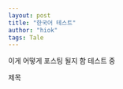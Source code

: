 ```yaml
---
layout: post
title: "한국어 테스트"
author: "hiok"
tags: Tale
---
```


이게 어떻게 포스팅 될지 함 테스트 중 

제목 



<link rel="stylesheet" type="text/css" href="https://cdn.jsdelivr.net/gh/bmabey/pyLDAvis@3.3.1/pyLDAvis/js/ldavis.v1.0.0.css">


<div id="ldavis_el1368022069075450729026841764"></div>
<script type="text/javascript">

var ldavis_el1368022069075450729026841764_data = {"mdsDat": {"x": [-0.2532889962668813, 0.017783915630059887, -0.0006248378890745745, -0.16943634526344437, 0.08282188790182483, 0.01331516145100928, 0.09464218188291378, 0.08597028732302342, 0.0711057216940092, 0.05771102353655948], "y": [-0.0014824632165607, -0.27749162267926997, 0.18524873479901838, -0.001795333122582805, -0.014179207242604413, 0.03872403876409186, 0.00968033664393795, 0.005977667011018258, 0.030397399862472026, 0.024920449180479413], "topics": [1, 2, 3, 4, 5, 6, 7, 8, 9, 10], "cluster": [1, 1, 1, 1, 1, 1, 1, 1, 1, 1], "Freq": [13.968812666058694, 12.86351732243221, 11.618669671132722, 11.206940734832731, 9.332937101356258, 9.27999519591061, 8.309839036521707, 8.248344472364662, 7.920445799887194, 7.250497999503212]}, "tinfo": {"Term": ["\uc0ac\uc6a9", "\uc81c\ud488", "\ud568\uaed8", "\uc6b0\ub9ac", "\uc0dd\uac01", "\uc2e4\ucc9c", "\uc9c0\uad6c", "\uc624\ub298", "\ud53c\ubd80", "\ube44\ub204", "\ub9db", "\ud3ec\uc7a5", "\ud765\ubd84\uc0c9", "\ud50c\ub77c\uc2a4\ud2f1", "\uc0f4\ud478\ubc14", "\uc2dc\uac04", "\ud140\ube14\ub7ec", "\uc7ac\ud65c\uc6a9", "\uc790\uc5f0", "\ubb3c", "\ub9e4\uc7a5", "\uac00\ub2a5", "\ud65c\ub3d9", "\ubb3c\ud2f0\uc288", "\uad6c\uc785", "\uc4f0\ub808\uae30", "\ucc44\uc2dd", "\uc77c\ud68c\uc6a9\ud488", "\uc218\uc5c5", "\uc5d0\uc13c\uc2a4", "\uc81c\ud488", "\ub9e4\uc7a5", "\uad6c\uc785", "\ucc44\uc2dd", "\uc77c\ud68c\uc6a9\ud488", "\ud655\uc778", "\ud0a4\uc6cc", "\uc6d0\ub8cc", "\ubcc0\ud654", "\uc120\ubb3c", "\uc6a9\uae30", "\uc18c\uc7ac", "\ud65c\ub3d9", "\ud398\ud2b8\ubcd1", "\uc2dc\ubbfc", "\ub300\ub098\ubb34", "\uc18c\ube44\uc790", "\uc791\ud488", "\uc7ac\ud65c\uc6a9", "\uac00\uaca9", "\uc0b0\ucc45", "\ub300\ub098\ubb34\uce6b\uc194", "\uc0ac\uc2e4", "\uace0\uac1d\ub2d8", "\ub9cc\uc6d0", "\ucc9c\uc5f0\uc218\uc138\ubbf8", "\uc544\uc774\ub4e4", "\uc9c0\uc0dd\uc0ac", "\uc81c\ud488\ub4e4", "\ubd84\ud574", "\ubc30\ucd9c", "\uc778\uc2a4\ud0c0", "\ucee4\ud53c", "\uc0ac\uc6a9", "\uc4f0\ub808\uae30", "\uc885\uc774", "\uc0dd\uac01", "\ud50c\ub77c\uc2a4\ud2f1", "\ubb3c", "\uce6b\uc194", "\ube44\ub2d0", "\uc2e4\ucc9c", "\ud3ec\uc7a5", "\ucc38\uc5ec", "\ud544\uc694", "\uacfc\uc815", "\uce74\ud398", "\uac70\ud488", "\uc0f4\ud478", "\ubd84\ub9ac\ubc30\ucd9c", "\ubc29\ubc95", "\ub9e4\ub4ed", "\ubaa8\ubc1c", "\uc774\uc6a9", "\uc778\uc99d", "\ubd84\ub9ac\uc218\uac70", "\ud658\uacbd\uc624\uc5fc", "\ucc4c\ub9b0\uc9c0", "\uac00\ub2a5", "\ub450\ud53c", "\uc0ac\ub791", "\uac00\uc9c0\ub9e4\ub4ed\ubc95", "\uc608\ub2e8", "\uc774\ub860", "\uc124\uac70\uc9c0", "\uc2b5\uad00", "\uc77c\ud68c\uc6a9", "\uc911\uc694", "\uc790\uc6d0", "\uac8c\uc2dc\ubb3c", "\uc2dc\uc791", "\uc9c4\ud589", "\ud50c\ub77c\uc2a4\ud2f1", "\ube44\ub2d0", "\uad00\uc2ec", "\uc77c\uc0c1", "\uc218\uc5c5", "\ube0c\ub79c\ub4dc", "\uc6b0\ub9ac", "\uc9c0\uad6c", "\uc790\uc5f0", "\uc0ac\ub78c", "\ubd84\ub9ac", "\uac00\uac8c", "\uc5ec\ub984", "\ub69c\uaed1", "\ub178\ub825", "\uc138\uc81c", "\ubc1c\uc0dd", "\ubc30\ub2ec", "\ubc14\ub2e4", "\uc0b0", "\uac00\uc838", "\uc885\uc774\ud329", "\ubd88\ud3b8", "\uae30\ud6c4\ubcc0\ud654", "\uc778\uac04", "\ubcf5\uc22d\uc544", "\uac00\ubc29", "\ubb38\uc81c", "\uc9c0\uad6c\uc628\ub09c\ud654", "\ud0dd\ubc30", "\ucea0\ud551", "\ud504\ub85c\uadf8\ub7a8", "\ucc59\uaca8", "\ud558\ub8e8", "\ud574\uacb0", "\uac00\uce58", "\ubb3c", "\uad6c\ub9e4", "\uc4f0\ub808\uae30", "\uc0ac\uc9c4", "\uc544\uc774", "\uc7ac\ud65c\uc6a9", "\ud53c\ubd80", "\uc5d0\uc13c\uc2a4", "\uc131\ubd84", "\uc74c\uc2dd", "\ud654\ubd84", "\uc2dc\uc6d0", "\uc220\uc9c0\uac8c\ubbf8", "\uac71\uc815", "\ud654\uc7a5\ud488", "\uc800\ud76c", "\uae30\uc5c5", "\uc0c1\ud488", "\ud6a8\uacfc", "\uc570\ud50c", "\uc9c4\uc815", "\uc608\ubbfc", "\ub3d9\ucc38", "\uc138\uc0c1", "\uc218\ubd84", "\ucd09\ucd09", "\uc81c\uc8fc\ub3c4", "\ud568\uc720", "\ud478\ub978\ucef5", "\ud3b8\ub9ac", "\uc0ac\uc6a9", "\uc2e4\ub9ac\ucf58", "\uc7ac\uc9c8", "\uc81c\ud615", "\uc2a4\ud0a8", "\uba78\uade0\ud329", "\uac74\uac15", "\uc8fc\ubb38", "\uce58\uc57d", "\ucea0\ud398\uc778", "\uc0ac\uc9c4", "\ud568\uaed8", "\ud765\ubd84\uc0c9", "\uc774\uc57c\uae30", "\uc624\ud508", "\uae68\ub057", "\ub514\uc790\uc778", "\uc601\uc0c1", "\uc804\uc2dc", "\ub0b4\uc77c", "\uc815\ub9ac", "\ub808\uc2dc\ud53c", "\uc218\uac74", "\uae30\ub85d", "\uac04\ub2e8", "\ud55c\uc0ac\ub78c", "\uc544\ub85c\ub9c8\ud2f0\uce74", "\ubaa8\uc784", "\ubaa8\uc9d1", "\uad50\uc721", "\ub9c8\uc74c", "\uc624\uc5fc", "\uc0dd\ud65c", "\uad00\ub9ac", "\uc6c0\uc9c1", "\uac15\uc18c\uae08", "\uc870\ub9ac", "\uc11c\ud3ec\ud130\uc988", "\ub2f9\uc5f0", "\uc0ac\ub78c\ub4e4", "\uc74c\uc2dd\ubb3c", "\ud504\ub85c\uc81d\ud2b8", "\uc0ac\uc9c4", "\ub18d\uc0b0\ubb3c", "\uc120\uc815", "\uc190\uc218\uac74", "\uc2e0\uccad", "\uc8fc\ubc29", "\uc77c\uc0c1", "\uc9c4\ud589", "\uc2dc\uac04", "\ubb3c\ud2f0\uc288", "\uc218\uac70", "\uc88b\uc544", "\uc6b0\uc720\ud329", "\ubaa8\ub450", "\ub450\uc720", "\uc548\uc804", "\uc6d0\ub2e8", "\uba54\ub274", "\ubd80\ubd84", "\uc791\uc5c5", "\ucc98\uc74c", "\ub3c4\uc2dc\ub77d", "\ud30c\uc6b0\uce58", "\uae30\ubd80", "\uc5b4\ub974\uc2e0", "\uc644\ub8cc", "\uc2dd\uc0ac\ub958", "\uc601\ud654", "\uc544\uc774\uc2a4\ud329", "\uc8fc\ub9d0", "\uae30\uc5b5", "\uc18c\uc2a4", "\uc218\ud655", "\uc591\ud30c", "\ub3d9\ub124", "\uc0dd\uac01", "\uc785\ub9db", "\uc5d0\ubc00\ub9ac", "\uc0dd\ubd84\ud574", "\uce6b\uc194", "\ube44\uac74", "\ud310\ub9e4", "\uc544\uc774", "\uac00\uacf5", "\uad6c\ub9e4", "\uc0c8", "\uc624\ub298", "\uc0f4\ud478\ubc14", "\ubc29\ubb38", "\uacf5\uac04", "\uc81c\ub85c\uc6e8\uc774\uc2a4\ud2b8\uc0f5", "\ucd94\ucd9c", "\ubb3c\uac74", "\uac15\ub825", "\ucc98\ub9ac", "\uc2ec\uac01", "\uc2dc\uc7a5", "\ud380\ub529", "\uc6a9\uae30\ub0b4", "\uc190\ub2d8", "\uc81c\ube44\uc7a5", "\ud654\uc7a5", "\uc138\ucc99", "\ud589\uc8fc", "\uc885\ub958", "\ub9b0\uc2a4\ubc14", "\ud589\ubcf5", "\uc0b0\ubd88", "\ucc44\uc18c", "\uc9c0\uad6c\uc81c", "\ud06c\ub9ac\ub125\uc2a4", "\uc624\ud6c4", "\ub514\uc800\ud2b8", "\uc544\uc774\ud15c", "\uae30\ud508\ubb3c", "\ub450\ubd80", "\uc0ac\uc774\uc988", "\ud328\ud0a4\uc9c0", "\uc2e0\uccad", "\uc81c\uc791", "\ubcf4\uad00", "\uc900\ube44", "\ube44\ub204", "\ub9db", "\uc5ec\ud589", "\uac10\uc0ac", "\ub0b4\uc6a9", "\uc6d0\ud53c\uc2a4", "\uc7ac\ub8cc", "\ub290\ub08c", "\uce5c\uad6c", "\uc608\uc57d", "\uc624\uc77c", "\uc5d0\ucf54\ubc31", "\ub9e5\uce7c\ub9b0", "\uc18c\uae08", "\uc608\uc815", "\ubbf8\uc158", "\uce5c\ud658\uacbd\uc801", "\uc694\ub9ac", "\uc790\uadf9", "\ub3d9\uad6c\ubc2d", "\uc0c1\ud0dc", "\ubc1c\uc1a1", "\uba54\uc77c", "\uccad\uc18c", "\uc74c\ub8cc", "\ucf00\uc774\ud06c", "\ub9c8\uc2a4\ud06c", "\ucc28\ub2e8", "\ud1a0\ub9c8\ud1a0", "\ucfe0\ud321", "\uc218\uc5c5", "\ub2e4\uc591", "\ube68\ub300", "\ub2e8\ud638\ubc15", "\uc637", "\uac74\uac15", "\ud140\ube14\ub7ec", "\uace0\ubbfc", "\uc218\uc138\ubbf8", "\uc81c\uc8fc", "\ud50c\ub85c\uae45", "\uace0\uccb4\uce58\uc57d", "\ubc00\ub78d", "\uc5c4\ub9c8", "\uc7ac\uc0ac\uc6a9", "\uc120\uc0dd\ub2d8", "\ud798", "\ubbf8\uc138\ud50c\ub77c\uc2a4\ud2f1", "\uc2dc\uac00\ub7a9", "\ud074\ub798\uc2a4", "\ucd9c\uc2dc", "\ucf54\ub85c\ub098", "\ub2e4\ub974\ub124", "\ubc18\ucc2c", "\ub3c4\uc7a5", "\ub9c8\uc9c0\ub9c9", "\ub2f4\ubc30\uaf41\ucd08", "\ubcf4\uace0\uc11c", "\ucd94\ucc9c", "\uc18c\uc911", "\uc0c1\ud669", "\uc774\uc804", "\ubc00\ub78d\ub7a9", "\uba54\uc774\ud06c\uc5c5", "\ub2e5\ud130\ub178\uc544", "\ud734\ub300", "\ube0c\ub77c\uc6b0\ub2c8", "\uc900\ube44", "\ucea0\ud398\uc778", "\uae30\ubd84", "\uc18c\ube44", "\ud65c\uc6a9", "\ud589\ub3d9", "\uc0ac\uc7a5\ub2d8", "\uc785\uace0", "\uac70\uc808", "\uc0dd\uc0b0", "\ud06c\ub9bc", "\ud0a4\uce5c\ud06c\ub85c\uc2a4", "\ubc15\uc2a4", "\ud0c4\uc18c\uc911\ub9bd", "\uc2e0\uae30", "\ud1a0\uc694\uc77c", "\ubaa8\uc2b5", "\uad6c\uc6cc", "\ud0c0\ub974\ud2b8", "\uc0bc\ubca0", "\ub2e4\ud68c\uc6a9\uae30", "\uc5f0\ud544", "\ud50c\ub9b0\uc9c0", "\ud478\ub4dc\ubc31", "\uc5f0\uc138\ub300", "\uacf5\uc9c0", "\uc18c\ud504\ub11b", "\ubb34\ud654\uacfc", "\ubc29\ud5a5", "\uc1fc\ud551\ubc31", "TheCraft", "\ub9e4\ub9bd", "\uc774\ubc88\uc8fc", "\uc0c8", "\ubc30\uc1a1", "\uacf5\uc720", "\ud640\uc378", "\ucf00\uc774\uc2a4", "\ucee4\ud53c"], "Freq": [212.0, 107.0, 68.0, 63.0, 61.0, 56.0, 53.0, 42.0, 44.0, 37.0, 36.0, 43.0, 33.0, 49.0, 29.0, 29.0, 27.0, 39.0, 27.0, 32.0, 27.0, 29.0, 28.0, 18.0, 22.0, 30.0, 22.0, 22.0, 22.0, 20.0, 106.8792905677622, 26.566198406739925, 22.323726064992073, 22.23785989056486, 22.229243236856487, 20.39192111250689, 16.18279278016385, 14.901233556404586, 12.73195437862333, 12.164397550598824, 11.295954308691082, 10.57610328885427, 26.209872555533025, 6.504557009954797, 5.601286718025768, 5.528866465643481, 5.37651501719978, 5.225792566850946, 34.035969874727265, 4.271352211170422, 4.06945781980349, 3.8304843624664904, 3.5485979985318683, 3.5457100585212764, 3.5253196579947184, 3.471695537476281, 3.449182417738232, 3.3974273507815367, 3.1347064709149297, 3.0855211472795956, 15.943874936849967, 6.4547545349236835, 8.044148405581021, 34.80677929650607, 11.03026570498325, 5.905306759186281, 11.277898758502168, 9.838472677019205, 7.29142926342329, 4.921792706306416, 4.366504754166673, 55.85268302864754, 42.99714254219756, 17.814840860649767, 17.66972813180139, 14.181412058783659, 13.375775548902054, 12.120327092947504, 10.946416598028279, 9.538752941918094, 8.103591303612742, 7.935924749302491, 7.877721997940036, 7.6957545567150305, 6.627691801860078, 6.533026326771094, 5.9481507368465, 5.878498632321589, 26.623182810255976, 5.448390706684347, 4.910489359722929, 4.742379387160199, 4.742379387160199, 4.742379387160199, 4.7153784137275565, 4.6259661051676995, 4.10465663942551, 4.0592741210470145, 4.048998572927184, 3.641311793021296, 20.434969061842107, 18.522373891350313, 38.758022559069225, 14.989654623307027, 6.548365313727227, 7.6099405915958585, 5.579087156148762, 5.009577780616857, 63.28920533309558, 52.636990222365895, 26.60717251968037, 19.537100845816088, 12.9254880261127, 12.904879475831148, 12.321869154868452, 9.682296180241982, 9.413621486703217, 8.725654880342537, 7.062935933076561, 6.933441755670047, 6.8332376862649316, 6.772284875485997, 5.095197637907423, 4.407260308382577, 4.367652653074823, 4.135045850212357, 4.089320897646161, 4.069829941777916, 4.028104204986892, 8.026225807215415, 3.7275458661494865, 3.457632176918151, 3.4408592824889035, 3.4296372761341276, 3.156712952284342, 7.302347843660705, 2.8492802172137797, 2.7846656549874056, 24.93048422778478, 16.1717371543603, 18.570464043804485, 4.602099993016833, 4.096659234137863, 4.477426734577951, 43.70741329022486, 19.341400883587177, 10.689736852483815, 10.42129728730173, 7.221180937699875, 6.11649530938872, 5.707791986105307, 5.593043805155113, 5.282350630967033, 5.172070669390161, 5.067139995134159, 4.458713629131787, 4.444899688593452, 4.431975852597001, 4.2861560950794155, 4.271196013159739, 4.070795602390505, 4.044582701376609, 3.936247113680569, 3.819373450438102, 3.368767062703895, 3.3353166026781196, 3.2967755278442787, 3.1234933718837623, 174.108484737889, 2.6891411816827917, 2.672244632902325, 2.662440492837251, 2.6538717305225665, 2.6180318443450172, 14.891260723329623, 5.0498424474801284, 4.808370338938814, 4.243931101955479, 2.7941422660696444, 67.67111433861027, 32.75521724895008, 9.190660041242035, 7.723275515303269, 6.514053677131594, 5.803657263558519, 5.740082992777532, 5.614894847080982, 4.990497162112903, 4.954260254213419, 4.735557274842424, 4.325780292570365, 4.057557249565556, 3.8808735933458482, 3.7408975030860856, 3.7299920955679253, 3.605900479676458, 3.569326491553792, 3.546519800434845, 6.027097866270951, 3.0366613481777733, 2.963435921871859, 2.6916711848011587, 2.5551631013026843, 2.533081524617325, 2.500471913482269, 2.262369575313444, 2.236244917327899, 2.221929982547635, 2.179790878330995, 9.473275625869189, 8.88632582910006, 4.387458761463581, 3.474186460859118, 3.6624534477993285, 5.482069560997637, 2.822975063216712, 4.066456794583539, 3.5214128111603094, 29.235179284880154, 17.949666953843742, 13.821488379951367, 11.73435574009459, 9.759870762285166, 9.499591994314567, 8.320075878471972, 7.005472362046535, 6.283978584602483, 5.598805182046944, 5.0810555753733855, 4.933247064192167, 4.155180340080996, 3.663684840881446, 3.522962251137676, 3.4986218756029053, 3.2762336281783635, 3.0690445528466705, 2.9306519270621587, 2.91118068670091, 2.898198300871987, 2.890241565927486, 2.884296463187605, 2.8792374513847254, 2.806728898144393, 2.7926050700493334, 2.783917200957306, 49.30663931393766, 2.5456234341430197, 2.4977043720809005, 12.64949250105475, 13.403383159949167, 7.616961161040007, 5.3761419408833335, 6.473483567092593, 3.532939348246769, 4.718618815828507, 3.5367558996752817, 42.297959725839604, 28.506373651811632, 11.341559732698197, 8.263784176088766, 7.649419863822686, 7.433630390545898, 6.87471758003078, 6.769041562349645, 5.89312917612013, 5.751142330435578, 5.643026754902609, 5.229448830557187, 5.049651350874706, 4.9473959629487405, 4.307840940468048, 4.217433796547133, 4.188506972442242, 4.156407159668765, 3.815369088806649, 3.8109933517716525, 3.7922385179132396, 3.546752774269297, 3.4879864555837017, 3.4164078515492258, 3.3609675173782683, 3.170909265188279, 3.0831988126487864, 2.8065932113767023, 2.789065415371209, 2.7876920822202393, 5.831604185984092, 3.785809621294541, 7.294792244043423, 4.745898758560839, 4.049782176876805, 4.5722632703349655, 36.917943339296336, 35.83608890593706, 11.35158129172232, 10.639279831981659, 9.066627595038051, 8.370113857607056, 7.12843291488245, 7.050080142283791, 6.813192809791594, 6.354784639489855, 5.906568515021097, 5.547598331284195, 5.376729561375586, 5.034719332094565, 4.463979730113377, 4.355712590787684, 4.007778848001852, 3.699870043485021, 3.4165728486933737, 3.3390927378035644, 3.0147247408848035, 2.763835192399268, 2.762067421983025, 2.751782262674601, 2.7511479271231383, 2.6594508295749044, 2.6460369466421847, 2.5110889168736277, 2.4479432929803036, 2.4065612812313937, 15.891697915417538, 6.097132447726757, 6.341452785095027, 3.5552190907530044, 3.4842871295991102, 4.558732944944935, 26.774907443013802, 15.342490909027504, 12.653417064641571, 10.532141847456826, 9.894411397754713, 9.430743584289205, 9.371159061542182, 9.32974644512152, 7.191065709412366, 6.694019046102945, 6.613155020935379, 6.217786730395381, 5.589727136769193, 5.065971326347876, 4.928827293615465, 4.513876730308006, 4.453328900671024, 3.9617688289243516, 3.8488112501224006, 3.7832976000783733, 3.5688324891211844, 3.525982629464982, 3.4751064542245507, 2.8875060160834654, 2.8857968116209793, 2.877465537557223, 2.875549035838583, 2.8619661425833027, 2.848155461842441, 2.8181016174101363, 2.818583270855115, 8.232487740511962, 6.165370062451645, 3.0045382233658127, 9.049516210472609, 7.858136216400409, 7.432609396807468, 7.337836979321546, 4.821469153528171, 4.379418572014189, 4.159937451071112, 4.0626922669372885, 3.48215603481427, 3.3259374001740376, 2.9032068458112477, 2.8221548606646456, 2.794407062090197, 2.7543841000683607, 2.740874623882827, 2.740874623882827, 2.738434255812816, 2.51519441263773, 2.445373772094435, 2.3546996529125526, 2.2794428720368196, 2.234441490944628, 2.133080713025334, 2.1139514233665366, 2.0911944673772735, 2.0815484607056525, 2.0798671450319435, 2.0730500457666947, 2.072645672538883, 2.062393349623874, 5.207183723654732, 2.84733951761076, 2.6955689884764564, 2.9969714970059305, 2.1487372648915506, 2.2694594816781386], "Total": [212.0, 107.0, 68.0, 63.0, 61.0, 56.0, 53.0, 42.0, 44.0, 37.0, 36.0, 43.0, 33.0, 49.0, 29.0, 29.0, 27.0, 39.0, 27.0, 32.0, 27.0, 29.0, 28.0, 18.0, 22.0, 30.0, 22.0, 22.0, 22.0, 20.0, 107.54448373366917, 27.231357784506084, 22.98886805396208, 22.90300416745187, 22.894378266940556, 21.057077788906547, 16.847913444108503, 15.566447722649515, 13.397169948364926, 12.829588502218682, 11.961147676652935, 11.241293836099105, 28.782203319026024, 7.169764716291783, 6.26641986179507, 6.194043041216563, 6.0417368315427264, 5.891009761536032, 39.10571795902386, 4.936501790865782, 4.734637450880713, 4.4956627606552555, 4.213742053600216, 4.210845293801283, 4.190520488627571, 4.136860313906195, 4.1143458544144895, 4.062642913824167, 3.799875239787222, 3.7506524830233006, 19.9502622898929, 8.411549391515532, 10.905062420149346, 212.83444256532266, 30.193071898958642, 10.558715408315653, 61.17348656533271, 49.18948219468779, 32.81427155856584, 18.914109180893238, 19.949142447354692, 56.52222082334507, 43.666681159107966, 18.484363982473788, 18.339265686064657, 14.850929465852774, 14.045316834091215, 12.789833546427301, 11.615929342123094, 10.208256829257692, 8.773131202121176, 8.6054001478979, 8.547336935320752, 8.36526498821732, 7.29724923212918, 7.202524651549507, 6.617694597720941, 6.548033000842666, 29.70562871331464, 6.117945183870827, 5.580009339422665, 5.411853398120524, 5.411853398120524, 5.411853398120524, 5.384911391011948, 5.295471407507005, 4.77416197235264, 4.728840128760753, 4.718732851767968, 4.31079713485498, 24.22322987164258, 22.63606176834347, 49.18948219468779, 19.949142447354692, 8.801881656126124, 12.268595880009498, 22.067711631323508, 11.485908501939708, 63.958101804093886, 53.30587578502093, 27.27606117655246, 20.206023074933718, 13.594373114138952, 13.573819225935448, 12.990779263052493, 10.35119867731281, 10.082514915318676, 9.394558295985043, 7.731915137187677, 7.602373078813661, 7.50210216002241, 7.441138088791988, 5.764085132401264, 5.076165147934202, 5.036574755799487, 4.803925401461047, 4.758213507174423, 4.738726073547904, 4.696994004245161, 9.37961701349316, 4.396384985587173, 4.126484472386841, 4.1097192657963415, 4.098548762423307, 3.8255693254404886, 8.92760045035398, 3.5181398848056884, 3.4536119240625958, 32.81427155856584, 21.483063756346606, 30.193071898958642, 16.804164007372304, 11.162773999496345, 39.10571795902386, 44.37911279323648, 20.013112165251062, 11.361470572335172, 11.093023101188807, 7.89302410779701, 6.788198184043475, 6.379477234374065, 6.264755156607606, 5.954108913640767, 5.843834793522298, 5.739087673590335, 5.1304906505687, 5.116612282956727, 5.103676891242184, 4.957844666023226, 4.942911270896906, 4.742523483224057, 4.716302285787555, 4.607927336572326, 4.491062615591113, 4.0404541099737985, 4.006997636176162, 3.968478633467479, 3.795197411869278, 212.83444256532266, 3.3608538370503607, 3.3440578537203427, 3.3341255157369387, 3.3255525774754395, 3.289755400921586, 20.049172196862738, 6.513244687416585, 7.013761179072598, 11.00539123713695, 16.804164007372304, 68.33554080501017, 33.41962213055805, 9.855091303351935, 8.38776826305648, 7.178500755053557, 6.468084393002997, 6.404520855606382, 6.279330001859279, 5.654952420157003, 5.618660848938929, 5.400023245308433, 4.9901949719767975, 4.722119261261818, 4.545329695266166, 4.405321045350819, 4.394470765211528, 4.270349001078752, 4.2337393322720684, 4.210941618404181, 7.338442896913974, 3.701086394088162, 3.6278367281621855, 3.356089027659609, 3.2195829126916586, 3.197478359991578, 3.165012262257231, 2.9267620758506907, 2.9006669737341717, 2.886405028842985, 2.8442368494131007, 14.327791015853558, 16.804164007372304, 7.163941551792768, 5.444275344234018, 6.3121183119495266, 13.36672384961685, 4.205427475129027, 12.268595880009498, 22.63606176834347, 29.90067123987078, 18.615139736464734, 14.486977660008977, 12.399871257690753, 10.42535858713308, 10.165186176707095, 8.985578262012082, 7.6709540097435385, 6.94950173217906, 6.264438696667082, 5.746555172244475, 5.598743054173365, 4.820735745558744, 4.329153297084052, 4.188418289680947, 4.164127632722628, 3.9417314616827657, 3.7344984215644077, 3.5961167649241133, 3.576659387703058, 3.5636454849672097, 3.5557016699343857, 3.549809911068852, 3.5447045847371643, 3.4722086967554846, 3.458099173545507, 3.4493858874891323, 61.17348656533271, 3.2111105788163394, 3.1632552504792146, 16.618749387827894, 18.914109180893238, 11.481666977072056, 7.7401515999982315, 11.162773999496345, 6.254608747637134, 21.483063756346606, 9.33572148740871, 42.965105436049186, 29.17350809543949, 12.008715228818236, 8.93091525629981, 8.317388591522269, 8.100747892660554, 7.541868575645061, 7.436162609423584, 6.560341138561872, 6.418465184497278, 6.310141988265145, 5.896614745233244, 5.716803091002609, 5.614549674328608, 4.974947497081139, 4.8845481217231255, 4.8556498985028425, 4.8235255319859185, 4.482634425813161, 4.47809806836863, 4.459361923287283, 4.213910103590405, 4.155170400322236, 4.0835202379580515, 4.028099041632737, 3.838052077372283, 3.750307265391577, 3.4737034605640464, 3.45616590092294, 3.454822220028313, 7.751762647817572, 5.0846468020079, 13.36672384961685, 7.696877004212144, 8.792919080046326, 14.345363275920642, 37.58711349621768, 36.50525498757062, 12.020759007795606, 11.30844867432897, 9.735795647689152, 9.039236948296324, 7.797610601585486, 7.71923789376436, 7.482333366007596, 7.023940228173399, 6.575692885713381, 6.216782788315393, 6.045890626233281, 5.7039190783621345, 5.133217100195649, 5.024928029605021, 4.67699159657578, 4.369013135532053, 4.085748836191702, 4.008234907718655, 3.684233599519492, 3.432985456574257, 3.431207151725324, 3.420922993223579, 3.4202872803075377, 3.328645971678889, 3.3152145043801107, 3.180299986081209, 3.1170662188985263, 3.0756838751859656, 22.067711631323508, 8.465738890486262, 9.41613302423821, 4.849347105018352, 4.812915594614674, 20.049172196862738, 27.440985043426892, 16.00860573800513, 13.319495838911353, 11.19823984128133, 10.560490762252105, 10.096818783594058, 10.037222336154803, 9.995857947906915, 7.857154578269567, 7.360118123032938, 7.279287109949759, 6.883840094930599, 6.255777834061281, 5.732045154425534, 5.594923402893362, 5.1801440479504635, 5.119374543034314, 4.627921586818418, 4.514868009648767, 4.4493623783065255, 4.234887051390695, 4.192170712658167, 4.141216904361594, 3.553598456971092, 3.551889049955423, 3.5435226593724645, 3.5416176056961093, 3.528043512194312, 3.5142099437550356, 3.4841526798656663, 3.484914589153905, 14.345363275920642, 11.00539123713695, 5.960830122910216, 9.71751816821002, 8.526181574180114, 8.100610613295597, 8.00581803338314, 5.489519047126366, 5.047412878506229, 4.827925193605727, 4.73066010166744, 4.150117596736523, 3.9939389707628346, 3.571306221334819, 3.490109234658452, 3.462371388848407, 3.4223561446655384, 3.4088276879490675, 3.4088276879490675, 3.4063862510260923, 3.183213698440577, 3.1134344012003825, 3.022670760715972, 2.9473965908873705, 2.902392940448513, 2.8010772119485843, 2.781961009083463, 2.759142127930598, 2.7495156927463835, 2.747819041608385, 2.741004046443062, 2.740721134259132, 2.7303507144125705, 9.33572148740871, 4.214781889364444, 4.052049512505018, 5.630080048611661, 3.459835367699751, 10.905062420149346], "Category": ["Default", "Default", "Default", "Default", "Default", "Default", "Default", "Default", "Default", "Default", "Default", "Default", "Default", "Default", "Default", "Default", "Default", "Default", "Default", "Default", "Default", "Default", "Default", "Default", "Default", "Default", "Default", "Default", "Default", "Default", "Topic1", "Topic1", "Topic1", "Topic1", "Topic1", "Topic1", "Topic1", "Topic1", "Topic1", "Topic1", "Topic1", "Topic1", "Topic1", "Topic1", "Topic1", "Topic1", "Topic1", "Topic1", "Topic1", "Topic1", "Topic1", "Topic1", "Topic1", "Topic1", "Topic1", "Topic1", "Topic1", "Topic1", "Topic1", "Topic1", "Topic1", "Topic1", "Topic1", "Topic1", "Topic1", "Topic1", "Topic1", "Topic1", "Topic1", "Topic1", "Topic1", "Topic2", "Topic2", "Topic2", "Topic2", "Topic2", "Topic2", "Topic2", "Topic2", "Topic2", "Topic2", "Topic2", "Topic2", "Topic2", "Topic2", "Topic2", "Topic2", "Topic2", "Topic2", "Topic2", "Topic2", "Topic2", "Topic2", "Topic2", "Topic2", "Topic2", "Topic2", "Topic2", "Topic2", "Topic2", "Topic2", "Topic2", "Topic2", "Topic2", "Topic2", "Topic2", "Topic2", "Topic2", "Topic3", "Topic3", "Topic3", "Topic3", "Topic3", "Topic3", "Topic3", "Topic3", "Topic3", "Topic3", "Topic3", "Topic3", "Topic3", "Topic3", "Topic3", "Topic3", "Topic3", "Topic3", "Topic3", "Topic3", "Topic3", "Topic3", "Topic3", "Topic3", "Topic3", "Topic3", "Topic3", "Topic3", "Topic3", "Topic3", "Topic3", "Topic3", "Topic3", "Topic3", "Topic3", "Topic3", "Topic4", "Topic4", "Topic4", "Topic4", "Topic4", "Topic4", "Topic4", "Topic4", "Topic4", "Topic4", "Topic4", "Topic4", "Topic4", "Topic4", "Topic4", "Topic4", "Topic4", "Topic4", "Topic4", "Topic4", "Topic4", "Topic4", "Topic4", "Topic4", "Topic4", "Topic4", "Topic4", "Topic4", "Topic4", "Topic4", "Topic4", "Topic4", "Topic4", "Topic4", "Topic4", "Topic5", "Topic5", "Topic5", "Topic5", "Topic5", "Topic5", "Topic5", "Topic5", "Topic5", "Topic5", "Topic5", "Topic5", "Topic5", "Topic5", "Topic5", "Topic5", "Topic5", "Topic5", "Topic5", "Topic5", "Topic5", "Topic5", "Topic5", "Topic5", "Topic5", "Topic5", "Topic5", "Topic5", "Topic5", "Topic5", "Topic5", "Topic5", "Topic5", "Topic5", "Topic5", "Topic5", "Topic5", "Topic5", "Topic5", "Topic6", "Topic6", "Topic6", "Topic6", "Topic6", "Topic6", "Topic6", "Topic6", "Topic6", "Topic6", "Topic6", "Topic6", "Topic6", "Topic6", "Topic6", "Topic6", "Topic6", "Topic6", "Topic6", "Topic6", "Topic6", "Topic6", "Topic6", "Topic6", "Topic6", "Topic6", "Topic6", "Topic6", "Topic6", "Topic6", "Topic6", "Topic6", "Topic6", "Topic6", "Topic6", "Topic6", "Topic6", "Topic6", "Topic7", "Topic7", "Topic7", "Topic7", "Topic7", "Topic7", "Topic7", "Topic7", "Topic7", "Topic7", "Topic7", "Topic7", "Topic7", "Topic7", "Topic7", "Topic7", "Topic7", "Topic7", "Topic7", "Topic7", "Topic7", "Topic7", "Topic7", "Topic7", "Topic7", "Topic7", "Topic7", "Topic7", "Topic7", "Topic7", "Topic7", "Topic7", "Topic7", "Topic7", "Topic7", "Topic7", "Topic8", "Topic8", "Topic8", "Topic8", "Topic8", "Topic8", "Topic8", "Topic8", "Topic8", "Topic8", "Topic8", "Topic8", "Topic8", "Topic8", "Topic8", "Topic8", "Topic8", "Topic8", "Topic8", "Topic8", "Topic8", "Topic8", "Topic8", "Topic8", "Topic8", "Topic8", "Topic8", "Topic8", "Topic8", "Topic8", "Topic8", "Topic8", "Topic8", "Topic8", "Topic8", "Topic8", "Topic9", "Topic9", "Topic9", "Topic9", "Topic9", "Topic9", "Topic9", "Topic9", "Topic9", "Topic9", "Topic9", "Topic9", "Topic9", "Topic9", "Topic9", "Topic9", "Topic9", "Topic9", "Topic9", "Topic9", "Topic9", "Topic9", "Topic9", "Topic9", "Topic9", "Topic9", "Topic9", "Topic9", "Topic9", "Topic9", "Topic9", "Topic9", "Topic9", "Topic9", "Topic10", "Topic10", "Topic10", "Topic10", "Topic10", "Topic10", "Topic10", "Topic10", "Topic10", "Topic10", "Topic10", "Topic10", "Topic10", "Topic10", "Topic10", "Topic10", "Topic10", "Topic10", "Topic10", "Topic10", "Topic10", "Topic10", "Topic10", "Topic10", "Topic10", "Topic10", "Topic10", "Topic10", "Topic10", "Topic10", "Topic10", "Topic10", "Topic10", "Topic10", "Topic10", "Topic10"], "logprob": [30.0, 29.0, 28.0, 27.0, 26.0, 25.0, 24.0, 23.0, 22.0, 21.0, 20.0, 19.0, 18.0, 17.0, 16.0, 15.0, 14.0, 13.0, 12.0, 11.0, 10.0, 9.0, 8.0, 7.0, 6.0, 5.0, 4.0, 3.0, 2.0, 1.0, -2.2439, -3.6359, -3.8099, -3.8138, -3.8142, -3.9004, -4.1316, -4.2141, -4.3715, -4.4171, -4.4911, -4.557, -3.6494, -5.0431, -5.1926, -5.2056, -5.2335, -5.262, -3.3882, -5.4636, -5.5121, -5.5726, -5.649, -5.6498, -5.6556, -5.6709, -5.6774, -5.6926, -5.773, -5.7889, -4.1465, -5.0508, -4.8306, -3.3658, -4.5149, -5.1397, -4.4927, -4.6293, -4.9289, -5.3219, -5.4416, -2.8104, -3.072, -3.9531, -3.9613, -4.1812, -4.2397, -4.3383, -4.4401, -4.5778, -4.7408, -4.7617, -4.7691, -4.7925, -4.9419, -4.9563, -5.0501, -5.0618, -3.5514, -5.1378, -5.2418, -5.2766, -5.2766, -5.2766, -5.2823, -5.3015, -5.421, -5.4321, -5.4347, -5.5408, -3.8159, -3.9142, -3.1758, -4.1258, -4.9539, -4.8037, -5.1141, -5.2218, -2.5836, -2.7679, -3.4502, -3.759, -4.1722, -4.1738, -4.22, -4.4611, -4.4892, -4.5651, -4.7765, -4.795, -4.8096, -4.8185, -5.1031, -5.2481, -5.2571, -5.3119, -5.323, -5.3278, -5.3381, -4.6486, -5.4156, -5.4908, -5.4956, -5.4989, -5.5818, -4.7432, -5.6843, -5.7072, -3.5153, -3.9481, -3.8098, -5.2048, -5.3212, -5.2323, -2.9178, -3.733, -4.326, -4.3514, -4.7183, -4.8843, -4.9534, -4.9738, -5.0309, -5.052, -5.0725, -5.2004, -5.2035, -5.2064, -5.2399, -5.2434, -5.2914, -5.2979, -5.3251, -5.3552, -5.4807, -5.4907, -5.5023, -5.5563, -1.5356, -5.7061, -5.7124, -5.716, -5.7193, -5.7329, -3.9945, -5.0759, -5.1249, -5.2498, -5.6678, -2.2976, -3.0232, -4.2941, -4.4681, -4.6383, -4.7538, -4.7648, -4.7869, -4.9048, -4.912, -4.9572, -5.0477, -5.1117, -5.1562, -5.193, -5.1959, -5.2297, -5.2399, -5.2463, -4.716, -5.4015, -5.4259, -5.5221, -5.5742, -5.5829, -5.5958, -5.6959, -5.7075, -5.7139, -5.7331, -4.2638, -4.3278, -5.0335, -5.2669, -5.2142, -4.8108, -5.4745, -5.1095, -5.2534, -3.1312, -3.619, -3.8804, -4.0441, -4.2283, -4.2554, -4.3879, -4.5599, -4.6686, -4.7841, -4.8811, -4.9106, -5.0823, -5.2081, -5.2473, -5.2542, -5.3199, -5.3852, -5.4314, -5.438, -5.4425, -5.4453, -5.4473, -5.4491, -5.4746, -5.4796, -5.4827, -2.6085, -5.5722, -5.5912, -3.969, -3.9111, -4.4762, -4.8246, -4.6389, -5.2445, -4.9551, -5.2434, -2.6514, -3.0461, -3.9677, -4.2843, -4.3616, -4.3902, -4.4683, -4.4838, -4.6224, -4.6468, -4.6658, -4.7419, -4.7769, -4.7973, -4.9358, -4.957, -4.9638, -4.9715, -5.0572, -5.0583, -5.0632, -5.1302, -5.1469, -5.1676, -5.184, -5.2422, -5.2702, -5.3642, -5.3705, -5.371, -4.6329, -5.0649, -4.409, -4.8389, -4.9975, -4.8762, -2.7801, -2.8098, -3.9594, -4.0242, -4.1842, -4.2641, -4.4247, -4.4357, -4.4699, -4.5396, -4.6127, -4.6754, -4.7067, -4.7724, -4.8927, -4.9173, -5.0005, -5.0805, -5.1601, -5.1831, -5.2853, -5.3721, -5.3728, -5.3765, -5.3767, -5.4106, -5.4157, -5.468, -5.4935, -5.5106, -3.623, -4.5809, -4.5417, -5.1203, -5.1405, -4.8717, -3.0607, -3.6176, -3.8103, -3.9938, -4.0562, -4.1042, -4.1106, -4.115, -4.3754, -4.447, -4.4591, -4.5208, -4.6273, -4.7256, -4.7531, -4.841, -4.8545, -4.9715, -5.0004, -5.0176, -5.076, -5.088, -5.1026, -5.2878, -5.2884, -5.2913, -5.292, -5.2967, -5.3015, -5.3121, -5.312, -4.2401, -4.5292, -5.2481, -4.0571, -4.1983, -4.2539, -4.2668, -4.6867, -4.7829, -4.8343, -4.858, -5.0122, -5.0581, -5.194, -5.2223, -5.2322, -5.2466, -5.2515, -5.2515, -5.2524, -5.3375, -5.3656, -5.4034, -5.4359, -5.4558, -5.5023, -5.5113, -5.5221, -5.5267, -5.5275, -5.5308, -5.531, -5.536, -4.6098, -5.2134, -5.2682, -5.1622, -5.4949, -5.4403], "loglift": [30.0, 29.0, 28.0, 27.0, 26.0, 25.0, 24.0, 23.0, 22.0, 21.0, 20.0, 19.0, 18.0, 17.0, 16.0, 15.0, 14.0, 13.0, 12.0, 11.0, 10.0, 9.0, 8.0, 7.0, 6.0, 5.0, 4.0, 3.0, 2.0, 1.0, 1.9621, 1.9436, 1.939, 1.9389, 1.9389, 1.9362, 1.9281, 1.9247, 1.9174, 1.9151, 1.9111, 1.9073, 1.8747, 1.871, 1.8561, 1.8547, 1.8517, 1.8485, 1.8295, 1.8236, 1.8169, 1.8082, 1.7965, 1.7964, 1.7955, 1.793, 1.792, 1.7895, 1.7759, 1.7731, 1.7442, 1.7036, 1.6641, 0.1576, 0.9614, 1.3872, 0.2775, 0.359, 0.4642, 0.6221, 0.4491, 2.0389, 2.0353, 2.0139, 2.0136, 2.0046, 2.0019, 1.997, 1.9914, 1.9829, 1.9714, 1.9698, 1.9692, 1.9674, 1.9545, 1.9532, 1.9441, 1.9429, 1.9412, 1.9349, 1.923, 1.9187, 1.9187, 1.9187, 1.918, 1.9156, 1.8997, 1.8981, 1.8977, 1.882, 1.8807, 1.8502, 1.8124, 1.7649, 1.755, 1.5732, 0.6757, 1.221, 2.142, 2.1399, 2.1277, 2.1189, 2.1021, 2.102, 2.0997, 2.0858, 2.0839, 2.0787, 2.0621, 2.0605, 2.0592, 2.0584, 2.0292, 2.0113, 2.0101, 2.0026, 2.0011, 2.0004, 1.9989, 1.9967, 1.9875, 1.9757, 1.9749, 1.9744, 1.9604, 1.9516, 1.9417, 1.9373, 1.8778, 1.8686, 1.6665, 0.8574, 1.1501, -0.0147, 2.1734, 2.1545, 2.1277, 2.1262, 2.0997, 2.0844, 2.0774, 2.0752, 2.0689, 2.0665, 2.0641, 2.0483, 2.0479, 2.0475, 2.0431, 2.0426, 2.0359, 2.035, 2.0311, 2.0266, 2.0068, 2.0052, 2.0032, 1.9939, 1.9878, 1.9657, 1.9644, 1.9637, 1.963, 1.9602, 1.8912, 1.9342, 1.8111, 1.2357, 0.3945, 2.3618, 2.3515, 2.3018, 2.2891, 2.2745, 2.2632, 2.2621, 2.2598, 2.2466, 2.2458, 2.2403, 2.2287, 2.2199, 2.2136, 2.2081, 2.2077, 2.2025, 2.2009, 2.1999, 2.1748, 2.1738, 2.1693, 2.151, 2.1405, 2.1387, 2.1359, 2.1141, 2.1115, 2.11, 2.1056, 1.9579, 1.7345, 1.8813, 1.9224, 1.8273, 1.4803, 1.973, 1.2673, 0.5109, 2.3548, 2.3409, 2.3303, 2.3221, 2.3113, 2.3096, 2.3004, 2.2866, 2.2766, 2.265, 2.2542, 2.2508, 2.2287, 2.2104, 2.2043, 2.2032, 2.1924, 2.1811, 2.1727, 2.1714, 2.1706, 2.1701, 2.1697, 2.1694, 2.1645, 2.1636, 2.163, 2.1617, 2.1451, 2.1411, 2.1044, 2.0329, 1.9669, 2.0129, 1.8324, 1.8061, 0.8616, 1.4067, 2.4721, 2.4646, 2.4306, 2.4101, 2.404, 2.4018, 2.3951, 2.3937, 2.3805, 2.3779, 2.376, 2.3677, 2.3636, 2.3612, 2.3438, 2.3409, 2.3399, 2.3389, 2.3266, 2.3264, 2.3257, 2.3154, 2.3127, 2.3094, 2.3067, 2.2968, 2.2919, 2.2745, 2.2733, 2.2732, 2.2031, 2.1928, 1.8821, 2.0042, 1.7124, 1.3443, 2.4772, 2.4767, 2.4379, 2.4342, 2.4239, 2.4183, 2.4054, 2.4045, 2.4015, 2.395, 2.3878, 2.3813, 2.3779, 2.3704, 2.3555, 2.3522, 2.3407, 2.3289, 2.3163, 2.3125, 2.2946, 2.2783, 2.2782, 2.2775, 2.2775, 2.2707, 2.2697, 2.2589, 2.2535, 2.2498, 2.1668, 2.1669, 2.0998, 2.1847, 2.1721, 1.014, 2.5112, 2.4932, 2.4844, 2.4744, 2.4706, 2.4675, 2.4671, 2.4668, 2.4471, 2.4409, 2.4398, 2.434, 2.4231, 2.4122, 2.409, 2.398, 2.3963, 2.3803, 2.3761, 2.3736, 2.3646, 2.3627, 2.3604, 2.3282, 2.328, 2.3275, 2.3274, 2.3265, 2.3256, 2.3236, 2.3235, 1.9804, 1.9563, 1.8506, 2.5529, 2.5425, 2.538, 2.537, 2.4943, 2.4821, 2.4752, 2.4719, 2.4486, 2.4411, 2.417, 2.4117, 2.4098, 2.407, 2.406, 2.406, 2.4058, 2.3886, 2.3826, 2.3744, 2.3671, 2.3626, 2.3517, 2.3495, 2.3469, 2.3458, 2.3456, 2.3448, 2.3447, 2.3435, 2.0403, 2.2319, 2.2165, 1.9936, 2.1478, 1.0544]}, "token.table": {"Topic": [10, 3, 1, 5, 6, 2, 6, 3, 3, 2, 3, 5, 8, 7, 5, 10, 2, 4, 4, 8, 2, 1, 9, 9, 7, 4, 10, 10, 2, 5, 2, 5, 5, 3, 6, 10, 1, 5, 6, 1, 9, 6, 4, 7, 3, 5, 8, 5, 3, 5, 6, 8, 8, 9, 1, 8, 10, 9, 6, 8, 9, 5, 1, 1, 6, 9, 8, 6, 4, 7, 6, 2, 5, 7, 3, 5, 7, 8, 5, 9, 9, 1, 8, 2, 10, 1, 8, 6, 9, 8, 4, 6, 2, 10, 5, 5, 10, 3, 8, 1, 3, 7, 6, 9, 8, 9, 9, 3, 10, 9, 3, 8, 7, 2, 10, 3, 8, 10, 1, 3, 1, 9, 2, 7, 3, 6, 3, 2, 2, 1, 3, 9, 1, 2, 4, 7, 2, 4, 6, 8, 1, 2, 2, 8, 3, 5, 2, 1, 1, 2, 4, 7, 8, 10, 3, 4, 5, 3, 7, 1, 10, 8, 4, 9, 6, 10, 1, 6, 1, 6, 10, 5, 2, 7, 5, 1, 9, 1, 5, 2, 4, 4, 3, 7, 8, 10, 1, 6, 1, 9, 10, 7, 2, 5, 10, 6, 5, 4, 9, 2, 8, 6, 4, 4, 2, 9, 6, 1, 4, 2, 3, 7, 6, 10, 5, 7, 4, 2, 7, 1, 3, 5, 3, 6, 1, 6, 7, 6, 4, 6, 6, 9, 6, 4, 8, 3, 8, 10, 10, 5, 6, 2, 4, 8, 8, 7, 5, 8, 5, 7, 8, 10, 6, 8, 1, 7, 3, 6, 5, 6, 1, 8, 8, 4, 5, 2, 10, 5, 2, 9, 3, 1, 5, 2, 2, 5, 2, 1, 10, 6, 8, 3, 2, 6, 1, 8, 9, 4, 1, 3, 4, 5, 5, 7, 7, 1, 6, 7, 9, 4, 1, 1, 4, 5, 7, 1, 2, 4, 3, 6, 6, 4, 7, 2, 5, 7, 8, 9, 2, 3, 3, 7, 1, 4, 2, 5, 8, 2, 7, 1, 2, 3, 7, 6, 1, 8, 4, 9, 7, 9, 4, 6, 8, 8, 1, 6, 2, 4, 9, 3, 1, 10, 2, 10, 8, 9, 8, 7, 10, 9, 1, 10, 10, 10, 3, 9, 8, 10, 6, 1, 6, 2, 7, 7, 1, 4, 2, 10, 4, 3, 1, 5, 1, 2, 9, 10, 4, 2, 3, 8, 5, 5, 4, 3, 10, 7, 7, 5, 10, 4, 7, 4, 1, 2, 1, 9, 10, 4, 9, 5, 9], "Freq": [0.7296596305997264, 0.9577260300594652, 0.8102903978281482, 0.31976420599538863, 0.6395284119907773, 0.9089186517671002, 0.06732730753830372, 0.8516084960689294, 0.8674403457183234, 0.9238979019159026, 0.8686557916649195, 0.8800241716603943, 0.9727240505561854, 0.9413457407627355, 0.9382393443337961, 0.7924851991073477, 0.9382452051811156, 0.9577389458982508, 0.7481605650704709, 0.24938685502349028, 0.9279026302717827, 0.9499280360378795, 0.9369960286041241, 0.8913698653900536, 0.8957648539276925, 0.2467886922195553, 0.7403660766586658, 0.7140110209988426, 0.942701938770274, 0.893897621688561, 0.7952844940976898, 0.2272241411707685, 0.9499063065889473, 0.7447727280180519, 0.23274147750564123, 0.880067951397379, 0.9569849175852897, 0.8470772927770449, 0.7204390125858157, 0.3355237372581847, 0.503285605887277, 0.8451156752494097, 0.8712186124997866, 0.8680138876432046, 0.8326523968884811, 0.9751339783689658, 0.9244236758539814, 0.8841807372556427, 0.8926344345224844, 0.5583518473847688, 0.2791759236923844, 0.1395879618461922, 0.9068252716572753, 0.7813454488190568, 0.2362463602849346, 0.7087390808548037, 0.9424437955484007, 0.8536769424749885, 0.20621332693738276, 0.824853307749531, 0.9445352264321759, 0.6894965944419678, 0.9686726359624308, 0.889746454072767, 0.9239682047513178, 0.8859616696327693, 0.7484591270394114, 0.8697200307106701, 0.8434328294102036, 0.8683514835027935, 0.8903155441671722, 0.8172678652273405, 0.9276316812579999, 0.7999344554203518, 0.9660716900273059, 0.9259219401220217, 0.8932363559106241, 0.9049188207991837, 0.8176121398346198, 0.13626868997243663, 0.8990052191528716, 0.9545353640091693, 0.9861593902646988, 0.9296488091787591, 0.7297349500465093, 0.9915039938024053, 0.8270080140558392, 0.9577873278881676, 0.8503296486085885, 0.8743278581975155, 0.9119219012938121, 0.8853748316605309, 0.93596403892083, 0.8765890729040958, 0.9366915910127117, 0.9447912793094349, 0.7248629854019274, 0.852913289369012, 0.1066141611711265, 0.2133218160124819, 0.7618636286160068, 0.9281519466681087, 0.9669548687158254, 0.8716065331643196, 0.7960313016292924, 0.8966624130245024, 0.847070557582217, 0.9330718045006055, 0.7511381675987417, 0.864318879428098, 0.9053384414855469, 0.8738749516852515, 0.916001403181121, 0.9118751122821179, 0.7274008310904668, 0.9207651252353876, 0.23726020141715856, 0.7117806042514757, 0.8019944684188858, 0.15037396282854107, 0.9703541904823415, 0.9541596166210713, 0.4549114990807951, 0.4549114990807951, 0.8441087199212557, 0.8700864866224042, 0.9562780049400904, 0.9795991781220853, 0.971881435837094, 0.7998608278370222, 0.794190535024642, 0.8608532356393743, 0.17412640886545855, 0.43531602216364634, 0.08706320443272927, 0.17412640886545855, 0.17419073414982644, 0.17419073414982644, 0.6967629365993058, 0.9843799259478448, 0.20050987206873197, 0.751912020257745, 0.21240141731767911, 0.6372042519530373, 0.989803878072905, 0.692903449105235, 0.8960558479132088, 0.9492750028641181, 0.1644470677684505, 0.014095462951581471, 0.8175368511917254, 0.7740175070619889, 0.12900291784366483, 0.8743641150487035, 0.2975452987608551, 0.17852717925651304, 0.5355815377695392, 0.9407163146916411, 0.9492371459447733, 0.844837654730235, 0.8806987167401589, 0.8142806146687518, 0.779652526909217, 0.8446209771213576, 0.42846179648727595, 0.5355772456090949, 0.17981646326880688, 0.8010006091065034, 0.18051899875193356, 0.782248994591712, 0.8285132514682996, 0.8269390892681547, 0.9469754572378866, 0.9940525460677588, 0.6833490212622362, 0.9353378713529886, 0.9510716924629272, 0.18367917432006645, 0.5510375229601994, 0.9285203853763666, 0.9681845259349312, 0.8481220578362604, 0.9580014000068885, 0.8237826209903091, 0.8765902761432122, 0.9261624052777884, 0.8275765958384645, 0.8463328687297214, 0.9785350476895961, 0.8442146844461005, 0.7189173368964341, 0.8905433721357009, 0.3168508416918901, 0.6337016833837802, 0.7278499674524918, 0.966385144545831, 0.8015718869628564, 0.8680692441160451, 0.9760129179981435, 0.27189044791954947, 0.7250411944521319, 0.8640033655820494, 0.9405159356429151, 0.9021057193079836, 0.9442030020050459, 0.9591133443600525, 0.9698778922839101, 0.9574845178473643, 0.8838869810996038, 0.8256537260298805, 0.12384805890448207, 0.950850236200404, 0.8342332010076728, 0.8595719498428779, 0.37406323765290644, 0.523688532714069, 0.892630309276686, 0.9907607872490144, 0.9348029205630015, 0.3643219887268042, 0.629283435073571, 0.9102347503744196, 0.35833386935724726, 0.537500804035871, 0.7291560083071646, 0.8418345799701802, 0.8636315776686567, 0.9125331726808292, 0.7837486747767921, 0.8675286188869393, 0.7610868546380553, 0.9003729391617212, 0.6322600743955177, 0.949377580214129, 0.9651294253479723, 0.923732114679956, 0.9150836476187875, 0.689086571334802, 0.6423774334955962, 0.9368382327536223, 0.8387715112918844, 0.9238979019159026, 0.8092396931240459, 0.8542213921373761, 0.7792384233753804, 0.9775374591484319, 0.8105728104029063, 0.9124513726965329, 0.9537697930015084, 0.7816465070098647, 0.623322794888985, 0.207774264962995, 0.80332073048334, 0.9155385612071145, 0.9196441927952276, 0.8746146964322159, 0.9850198524179378, 0.9591996204659997, 0.9317977145964906, 0.8633712503757679, 0.963610983524178, 0.8850304561944031, 0.877119304355701, 0.9014675178066048, 0.7031763196559012, 0.9238979019159026, 0.7325066298049905, 0.9132335483222667, 0.9563355149260897, 0.8466151590889731, 0.8406516424638806, 0.7133049716205689, 0.11888416193676148, 0.9592655776617282, 0.6520713599373856, 0.3260356799686928, 0.8378433792494175, 0.9609345902949443, 0.9108266055871291, 0.9342562102317393, 0.7342595250657353, 0.9898789940832889, 0.8476851997462241, 0.8930575937527522, 0.8487509276671596, 0.8977108960245709, 0.890907761870921, 0.8971136658603049, 0.8694380713231301, 0.10228683192036825, 0.8556025583649863, 0.9555159544447305, 0.8898917614762668, 0.9618403555358979, 0.8040285856980094, 0.12992282447189246, 0.12992282447189246, 0.6496141223594624, 0.9822972320569044, 0.7424907988917746, 0.9949371300622208, 0.7894996047733367, 0.8997861615707388, 0.9478636262408832, 0.8923324143869685, 0.5682509441702182, 0.2841254720851091, 0.09470849069503635, 0.7879964271114862, 0.9677519831149262, 0.8437153277978351, 0.7676665379484156, 0.15353330758968312, 0.23778795518743762, 0.7133638655623128, 0.348544676341012, 0.0697089352682024, 0.5576714821456192, 0.8458733835538327, 0.9942618748774618, 0.9098384270516217, 0.7346602502697864, 0.7384355611938582, 0.8068022032663783, 0.8393686231485504, 0.17670918382074746, 0.9433072392949396, 0.9737960157605074, 0.7219920511003227, 0.9605726759315202, 0.9163057057329828, 0.7841970030577267, 0.9145865852511584, 0.8297488622323113, 0.725187647722936, 0.8769563085584285, 0.8906578113860301, 0.7244247450164597, 0.8641177447754109, 0.8936672837047773, 0.7128842674197142, 0.28515370696788567, 0.9355370387266027, 0.855250627973881, 0.2643529204669564, 0.6873175932140866, 0.9255754180244627, 0.3634582282274773, 0.5451873423412159, 0.7299768684853682, 0.7336042373511182, 0.18340105933777956, 0.2890310935993592, 0.5780621871987184, 0.901267369832927, 0.9652241238307383, 0.6502618868394183, 0.7447681819620774, 0.8455479603343515, 0.8722890112161198, 0.9496724952367911, 0.722871082583075, 0.880067951397379, 0.8400287777279187, 0.7270110962673125, 0.9839296933864069, 0.6416289740250489, 0.8664581765152025, 0.955014452557149, 0.25839287178825504, 0.6459821794706375, 0.19667049432127817, 0.7866819772851127, 0.8479441537268385, 0.9763221356614356, 0.7904727144410616, 0.9847324976066125, 0.6785649431038602, 0.7559572010039359, 0.7319664041830799, 0.27917771801487334, 0.628149865533465, 0.2032954923253888, 0.7928524200690162, 0.9469256898310495, 0.6616665056588119, 0.9914574048606429, 0.9815005850358309, 0.7840852689282762, 0.11201218127546803, 0.9079928474728132, 0.9950898053771521, 0.748690234532524, 0.8527233419445726, 0.8641323887992892, 0.8969893156936994, 0.8292689597007563, 0.35523473604841305, 0.5328521040726196, 0.8868590675005226, 0.8189089144624738, 0.8397562208754833, 0.9497994071397958, 0.9066601535323694, 0.9033359854981328, 0.06948738349985636, 0.9382863747854546, 0.7817672668542568, 0.861041485735254, 0.9874438397621991, 0.9616326288919127], "Term": ["TheCraft", "\uac00\uac8c", "\uac00\uaca9", "\uac00\uacf5", "\uac00\uacf5", "\uac00\ub2a5", "\uac00\ub2a5", "\uac00\ubc29", "\uac00\uc838", "\uac00\uc9c0\ub9e4\ub4ed\ubc95", "\uac00\uce58", "\uac04\ub2e8", "\uac10\uc0ac", "\uac15\ub825", "\uac15\uc18c\uae08", "\uac70\uc808", "\uac70\ud488", "\uac71\uc815", "\uac74\uac15", "\uac74\uac15", "\uac8c\uc2dc\ubb3c", "\uace0\uac1d\ub2d8", "\uace0\ubbfc", "\uace0\uccb4\uce58\uc57d", "\uacf5\uac04", "\uacf5\uc720", "\uacf5\uc720", "\uacf5\uc9c0", "\uacfc\uc815", "\uad00\ub9ac", "\uad00\uc2ec", "\uad00\uc2ec", "\uad50\uc721", "\uad6c\ub9e4", "\uad6c\ub9e4", "\uad6c\uc6cc", "\uad6c\uc785", "\uae30\ub85d", "\uae30\ubd80", "\uae30\ubd84", "\uae30\ubd84", "\uae30\uc5b5", "\uae30\uc5c5", "\uae30\ud508\ubb3c", "\uae30\ud6c4\ubcc0\ud654", "\uae68\ub057", "\ub0b4\uc6a9", "\ub0b4\uc77c", "\ub178\ub825", "\ub18d\uc0b0\ubb3c", "\ub18d\uc0b0\ubb3c", "\ub18d\uc0b0\ubb3c", "\ub290\ub08c", "\ub2e4\ub974\ub124", "\ub2e4\uc591", "\ub2e4\uc591", "\ub2e4\ud68c\uc6a9\uae30", "\ub2e5\ud130\ub178\uc544", "\ub2e8\ud638\ubc15", "\ub2e8\ud638\ubc15", "\ub2f4\ubc30\uaf41\ucd08", "\ub2f9\uc5f0", "\ub300\ub098\ubb34", "\ub300\ub098\ubb34\uce6b\uc194", "\ub3c4\uc2dc\ub77d", "\ub3c4\uc7a5", "\ub3d9\uad6c\ubc2d", "\ub3d9\ub124", "\ub3d9\ucc38", "\ub450\ubd80", "\ub450\uc720", "\ub450\ud53c", "\ub514\uc790\uc778", "\ub514\uc800\ud2b8", "\ub69c\uaed1", "\ub808\uc2dc\ud53c", "\ub9b0\uc2a4\ubc14", "\ub9c8\uc2a4\ud06c", "\ub9c8\uc74c", "\ub9c8\uc74c", "\ub9c8\uc9c0\ub9c9", "\ub9cc\uc6d0", "\ub9db", "\ub9e4\ub4ed", "\ub9e4\ub9bd", "\ub9e4\uc7a5", "\ub9e5\uce7c\ub9b0", "\uba54\ub274", "\uba54\uc774\ud06c\uc5c5", "\uba54\uc77c", "\uba78\uade0\ud329", "\ubaa8\ub450", "\ubaa8\ubc1c", "\ubaa8\uc2b5", "\ubaa8\uc784", "\ubaa8\uc9d1", "\ubb34\ud654\uacfc", "\ubb38\uc81c", "\ubb38\uc81c", "\ubb3c", "\ubb3c", "\ubb3c\uac74", "\ubb3c\ud2f0\uc288", "\ubbf8\uc138\ud50c\ub77c\uc2a4\ud2f1", "\ubbf8\uc158", "\ubc00\ub78d", "\ubc00\ub78d\ub7a9", "\ubc14\ub2e4", "\ubc15\uc2a4", "\ubc18\ucc2c", "\ubc1c\uc0dd", "\ubc1c\uc1a1", "\ubc29\ubb38", "\ubc29\ubc95", "\ubc29\ud5a5", "\ubc30\ub2ec", "\ubc30\uc1a1", "\ubc30\uc1a1", "\ubc30\ucd9c", "\ubc30\ucd9c", "\ubcc0\ud654", "\ubcf4\uace0\uc11c", "\ubcf4\uad00", "\ubcf4\uad00", "\ubcf5\uc22d\uc544", "\ubd80\ubd84", "\ubd84\ub9ac", "\ubd84\ub9ac\ubc30\ucd9c", "\ubd84\ub9ac\uc218\uac70", "\ubd84\ud574", "\ubd88\ud3b8", "\ube0c\ub77c\uc6b0\ub2c8", "\ube0c\ub79c\ub4dc", "\ube0c\ub79c\ub4dc", "\ube0c\ub79c\ub4dc", "\ube0c\ub79c\ub4dc", "\ube44\uac74", "\ube44\uac74", "\ube44\uac74", "\ube44\ub204", "\ube44\ub2d0", "\ube44\ub2d0", "\ube68\ub300", "\ube68\ub300", "\uc0ac\ub78c", "\uc0ac\ub78c\ub4e4", "\uc0ac\ub791", "\uc0ac\uc2e4", "\uc0ac\uc6a9", "\uc0ac\uc6a9", "\uc0ac\uc6a9", "\uc0ac\uc774\uc988", "\uc0ac\uc774\uc988", "\uc0ac\uc7a5\ub2d8", "\uc0ac\uc9c4", "\uc0ac\uc9c4", "\uc0ac\uc9c4", "\uc0b0", "\uc0b0\ubd88", "\uc0b0\ucc45", "\uc0bc\ubca0", "\uc0c1\ud0dc", "\uc0c1\ud488", "\uc0c1\ud669", "\uc0c8", "\uc0c8", "\uc0dd\uac01", "\uc0dd\uac01", "\uc0dd\ubd84\ud574", "\uc0dd\ubd84\ud574", "\uc0dd\uc0b0", "\uc0dd\ud65c", "\uc0f4\ud478", "\uc0f4\ud478\ubc14", "\uc11c\ud3ec\ud130\uc988", "\uc120\ubb3c", "\uc120\uc0dd\ub2d8", "\uc120\uc815", "\uc120\uc815", "\uc124\uac70\uc9c0", "\uc131\ubd84", "\uc138\uc0c1", "\uc138\uc81c", "\uc138\ucc99", "\uc18c\uae08", "\uc18c\ube44", "\uc18c\ube44\uc790", "\uc18c\uc2a4", "\uc18c\uc7ac", "\uc18c\uc911", "\uc18c\ud504\ub11b", "\uc190\ub2d8", "\uc190\uc218\uac74", "\uc190\uc218\uac74", "\uc1fc\ud551\ubc31", "\uc218\uac70", "\uc218\uac74", "\uc218\ubd84", "\uc218\uc138\ubbf8", "\uc218\uc5c5", "\uc218\uc5c5", "\uc218\ud655", "\uc220\uc9c0\uac8c\ubbf8", "\uc2a4\ud0a8", "\uc2b5\uad00", "\uc2dc\uac00\ub7a9", "\uc2dc\uac04", "\uc2dc\ubbfc", "\uc2dc\uc6d0", "\uc2dc\uc791", "\uc2dc\uc791", "\uc2dc\uc7a5", "\uc2dd\uc0ac\ub958", "\uc2e0\uae30", "\uc2e0\uccad", "\uc2e0\uccad", "\uc2e4\ub9ac\ucf58", "\uc2e4\ucc9c", "\uc2ec\uac01", "\uc4f0\ub808\uae30", "\uc4f0\ub808\uae30", "\uc544\ub85c\ub9c8\ud2f0\uce74", "\uc544\uc774", "\uc544\uc774", "\uc544\uc774\ub4e4", "\uc544\uc774\uc2a4\ud329", "\uc544\uc774\ud15c", "\uc548\uc804", "\uc570\ud50c", "\uc591\ud30c", "\uc5b4\ub974\uc2e0", "\uc5c4\ub9c8", "\uc5d0\ubc00\ub9ac", "\uc5d0\uc13c\uc2a4", "\uc5d0\ucf54\ubc31", "\uc5ec\ub984", "\uc5ec\ud589", "\uc5f0\uc138\ub300", "\uc5f0\ud544", "\uc601\uc0c1", "\uc601\ud654", "\uc608\ub2e8", "\uc608\ubbfc", "\uc608\uc57d", "\uc608\uc815", "\uc624\ub298", "\uc624\uc5fc", "\uc624\uc77c", "\uc624\ud508", "\uc624\ud6c4", "\uc637", "\uc637", "\uc644\ub8cc", "\uc694\ub9ac", "\uc6a9\uae30", "\uc6a9\uae30\ub0b4", "\uc6b0\ub9ac", "\uc6b0\uc720\ud329", "\uc6c0\uc9c1", "\uc6d0\ub2e8", "\uc6d0\ub8cc", "\uc6d0\ud53c\uc2a4", "\uc74c\ub8cc", "\uc74c\uc2dd", "\uc74c\uc2dd\ubb3c", "\uc774\ub860", "\uc774\ubc88\uc8fc", "\uc774\uc57c\uae30", "\uc774\uc6a9", "\uc774\uc804", "\uc778\uac04", "\uc778\uc2a4\ud0c0", "\uc778\uc2a4\ud0c0", "\uc778\uc99d", "\uc77c\uc0c1", "\uc77c\uc0c1", "\uc77c\ud68c\uc6a9", "\uc77c\ud68c\uc6a9\ud488", "\uc785\uace0", "\uc785\ub9db", "\uc790\uadf9", "\uc790\uc5f0", "\uc790\uc6d0", "\uc791\uc5c5", "\uc791\ud488", "\uc7ac\ub8cc", "\uc7ac\uc0ac\uc6a9", "\uc7ac\uc9c8", "\uc7ac\ud65c\uc6a9", "\uc7ac\ud65c\uc6a9", "\uc800\ud76c", "\uc804\uc2dc", "\uc815\ub9ac", "\uc81c\ub85c\uc6e8\uc774\uc2a4\ud2b8\uc0f5", "\uc81c\ube44\uc7a5", "\uc81c\uc791", "\uc81c\uc791", "\uc81c\uc791", "\uc81c\uc8fc", "\uc81c\uc8fc\ub3c4", "\uc81c\ud488", "\uc81c\ud488\ub4e4", "\uc81c\ud615", "\uc870\ub9ac", "\uc885\ub958", "\uc885\uc774", "\uc885\uc774", "\uc885\uc774", "\uc885\uc774\ud329", "\uc88b\uc544", "\uc8fc\ub9d0", "\uc8fc\ubb38", "\uc8fc\ubb38", "\uc8fc\ubc29", "\uc8fc\ubc29", "\uc900\ube44", "\uc900\ube44", "\uc900\ube44", "\uc911\uc694", "\uc9c0\uad6c", "\uc9c0\uad6c\uc628\ub09c\ud654", "\uc9c0\uad6c\uc81c", "\uc9c0\uc0dd\uc0ac", "\uc9c4\uc815", "\uc9c4\ud589", "\uc9c4\ud589", "\ucc28\ub2e8", "\ucc38\uc5ec", "\ucc44\uc18c", "\ucc44\uc2dd", "\ucc4c\ub9b0\uc9c0", "\ucc59\uaca8", "\ucc98\ub9ac", "\ucc98\uc74c", "\ucc9c\uc5f0\uc218\uc138\ubbf8", "\uccad\uc18c", "\ucd09\ucd09", "\ucd94\ucc9c", "\ucd94\ucd9c", "\ucd9c\uc2dc", "\uce58\uc57d", "\uce58\uc57d", "\uce5c\uad6c", "\uce5c\ud658\uacbd\uc801", "\uce6b\uc194", "\uce6b\uc194", "\uce74\ud398", "\ucea0\ud398\uc778", "\ucea0\ud398\uc778", "\ucea0\ud551", "\ucee4\ud53c", "\ucee4\ud53c", "\ucf00\uc774\uc2a4", "\ucf00\uc774\uc2a4", "\ucf00\uc774\ud06c", "\ucf54\ub85c\ub098", "\ucfe0\ud321", "\ud06c\ub9ac\ub125\uc2a4", "\ud06c\ub9bc", "\ud074\ub798\uc2a4", "\ud0a4\uc6cc", "\ud0a4\uce5c\ud06c\ub85c\uc2a4", "\ud0c0\ub974\ud2b8", "\ud0c4\uc18c\uc911\ub9bd", "\ud0dd\ubc30", "\ud140\ube14\ub7ec", "\ud1a0\ub9c8\ud1a0", "\ud1a0\uc694\uc77c", "\ud30c\uc6b0\uce58", "\ud310\ub9e4", "\ud310\ub9e4", "\ud328\ud0a4\uc9c0", "\ud328\ud0a4\uc9c0", "\ud380\ub529", "\ud398\ud2b8\ubcd1", "\ud3b8\ub9ac", "\ud3ec\uc7a5", "\ud478\ub4dc\ubc31", "\ud478\ub978\ucef5", "\ud504\ub85c\uadf8\ub7a8", "\ud504\ub85c\uc81d\ud2b8", "\ud504\ub85c\uc81d\ud2b8", "\ud50c\ub77c\uc2a4\ud2f1", "\ud50c\ub77c\uc2a4\ud2f1", "\ud50c\ub85c\uae45", "\ud50c\ub9b0\uc9c0", "\ud53c\ubd80", "\ud544\uc694", "\ud558\ub8e8", "\ud558\ub8e8", "\ud55c\uc0ac\ub78c", "\ud568\uaed8", "\ud568\uc720", "\ud574\uacb0", "\ud589\ub3d9", "\ud589\ubcf5", "\ud589\uc8fc", "\ud640\uc378", "\ud640\uc378", "\ud654\ubd84", "\ud654\uc7a5", "\ud654\uc7a5\ud488", "\ud655\uc778", "\ud658\uacbd\uc624\uc5fc", "\ud65c\ub3d9", "\ud65c\ub3d9", "\ud65c\uc6a9", "\ud6a8\uacfc", "\ud734\ub300", "\ud765\ubd84\uc0c9", "\ud798"]}, "R": 30, "lambda.step": 0.01, "plot.opts": {"xlab": "PC1", "ylab": "PC2"}, "topic.order": [10, 2, 7, 6, 3, 1, 8, 9, 5, 4]};

function LDAvis_load_lib(url, callback){
  var s = document.createElement('script');
  s.src = url;
  s.async = true;
  s.onreadystatechange = s.onload = callback;
  s.onerror = function(){console.warn("failed to load library " + url);};
  document.getElementsByTagName("head")[0].appendChild(s);
}

if(typeof(LDAvis) !== "undefined"){
   // already loaded: just create the visualization
   !function(LDAvis){
       new LDAvis("#" + "ldavis_el1368022069075450729026841764", ldavis_el1368022069075450729026841764_data);
   }(LDAvis);
}else if(typeof define === "function" && define.amd){
   // require.js is available: use it to load d3/LDAvis
   require.config({paths: {d3: "https://d3js.org/d3.v5"}});
   require(["d3"], function(d3){
      window.d3 = d3;
      LDAvis_load_lib("https://cdn.jsdelivr.net/gh/bmabey/pyLDAvis@3.3.1/pyLDAvis/js/ldavis.v3.0.0.js", function(){
        new LDAvis("#" + "ldavis_el1368022069075450729026841764", ldavis_el1368022069075450729026841764_data);
      });
    });
}else{
    // require.js not available: dynamically load d3 & LDAvis
    LDAvis_load_lib("https://d3js.org/d3.v5.js", function(){
         LDAvis_load_lib("https://cdn.jsdelivr.net/gh/bmabey/pyLDAvis@3.3.1/pyLDAvis/js/ldavis.v3.0.0.js", function(){
                 new LDAvis("#" + "ldavis_el1368022069075450729026841764", ldavis_el1368022069075450729026841764_data);
            })
         });
}
</script>
